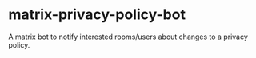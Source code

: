 # matrix-privacy-policy-bot
A matrix bot to notify interested rooms/users about changes to a privacy policy.
